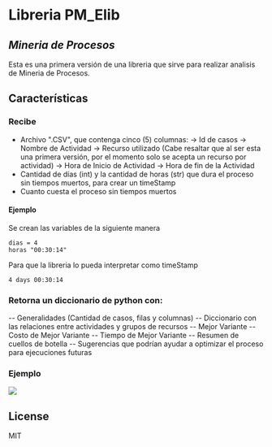 # Libreria PM_Elib
## _Mineria de Procesos_

Esta es una primera versión de una libreria que sirve para realizar analisis de Mineria de Procesos.

## Características
### Recibe
- Archivo ".CSV", que contenga cinco (5) columnas:
-> Id de casos
-> Nombre de Actividad
-> Recurso utilizado (Cabe resaltar que al ser esta una primera versión, por el momento solo se acepta un recurso por actividad)
-> Hora de Inicio de Actividad 
-> Hora de fin de la Actividad
- Cantidad de días (int) y la cantidad de horas (str) que dura el proceso sin tiempos muertos, para crear un timeStamp
- Cuanto cuesta el proceso sin tiempos muertos 

#### Ejemplo
Se crean las variables de la siguiente manera
```
dias = 4
horas "00:30:14"
```
Para que la libreria lo pueda interpretar como timeStamp
```
4 days 00:30:14
```

### Retorna un diccionario de python con:
-- Generalidades (Cantidad de casos, filas y columnas)
-- Diccionario con las relaciones entre actividades y grupos de recursos
-- Mejor Variante
-- Costo de Mejor Variante
-- Tiempo de Mejor Variante
-- Resumen de cuellos de botella
-- Sugerencias que podrían ayudar a optimizar el proceso para ejecuciones futuras

### Ejemplo
![](https://raw.githubusercontent.com/edraalfig/prueba/main/Captura.PNG?token=GHSAT0AAAAAAB35WUWDAUCRMYPRNSZ3GDLMY4M4GCQ)

## License
MIT